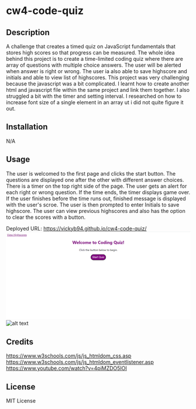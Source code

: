 # cw4-code-quiz
## Description
A challenge that creates a timed quiz on JavaScript fundamentals that stores high scores so that progress can be measured.
The whole idea behind this project is to create a time-limited coding quiz where there are array of questions with multiple choice answers. The user will be alerted when answer is right or wrong. The user ia also able to save highscore and initials and able to view list of highscores.
This project was very challenging because the javascript was a bit complicated. I learnt how to create another html and javascript file within the same project and link them together. I also struggled a bit with the timer and setting interval. I researched on how to increase font size of a single element in an array ut i did not quite figure it out.

## Installation
N/A

## Usage
The user is welcomed to the first page and clicks the start button. The questions are displayed one after the other with different answer choices. There is a timer on the top right side of the page. The user gets an alert for each right or wrong question. If the time ends, the timer displays game over. If the user finishes before the time runs out, finished message is displayed with the user's scroe. The user is then prompted to enter Initials to save highscore. The user can view previous highscores and also has the option to clear the scores with a button.

Deployed URL: https://vickyb94.github.io/cw4-code-quiz/
![alt text](./assets/images/Screenshot%20CodingQuiz.png)
![alt text](./assets/images/Screenshot%20Highscore..png)

## Credits
https://www.w3schools.com/js/js_htmldom_css.asp
https://www.w3schools.com/js/js_htmldom_eventlistener.asp
https://www.youtube.com/watch?v=4piMZDO5IOI

## License
MIT License

